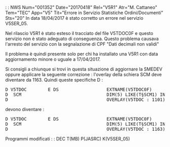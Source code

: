  :  : NWS Num="001352" Date="20170418" Rel="V5R1" Atr="M. Cattaneo" Tem="TEC" App="V5" Tit="Errore in Servizio Statistiche Ordini/Documenti" Sts="20"
In data 18/04/2017 è stato corretto un errore nel servizio V5SER_05.

Nel rilascio V5R1 è stato esteso il tracciato del file V5TDOC0F e questo servizio non è stato adeguato di conseguenza.
Questo problema causava l'arresto del servizio con la segnalazione di CPF "Dati decimali non validi"

Il problema è quindi presente solo per chi ha installato una V5R1 con data aggiornamento minore o uguale a 17/04/2017.

Si consigli a chiunque si trovi in questa situazione di aggiornare la SMEDEV oppure applicare la seguente correzione :  l'overlay della schiera SCM deve diventare da 1163.
Quindi queste specifiche D : 
<pre>
D V5TDOC        E DS                  EXTNAME(V5TDOC0F)
D  SCM                                DIM(5) LIKE(T§SCM1) INZ
D                                     OVERLAY(V5TDOC : 1101)
</pre>
devono diventare : 
<pre>
D V5TDOC        E DS                  EXTNAME(V5TDOC0F)
D  SCM                                DIM(5) LIKE(T§SCM1) INZ
D                                     OVERLAY(V5TDOC : 1163)
</pre>

Programmi modificati
 :  : DEC T(MB) P(JASRC) K(V5SER_05)
